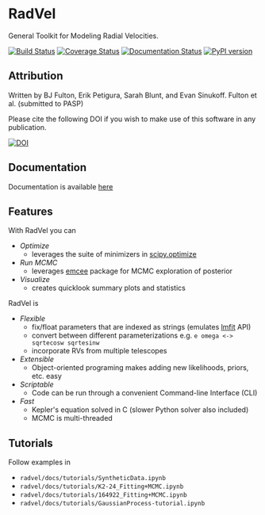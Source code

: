 
# RadVel

General Toolkit for Modeling Radial Velocities.

[![Build Status](https://travis-ci.org/California-Planet-Search/radvel.svg?branch=master)](https://travis-ci.org/California-Planet-Search/radvel)
[![Coverage Status](https://coveralls.io/repos/github/California-Planet-Search/radvel/badge.svg?branch=master)](https://coveralls.io/github/California-Planet-Search/radvel?branch=master)
[![Documentation Status](https://readthedocs.org/projects/radvel/badge/?version=latest)](http://radvel.readthedocs.io/en/latest/?badge=latest)
[![PyPI version](https://badge.fury.io/py/radvel.svg)](https://badge.fury.io/py/radvel)

## Attribution

Written by BJ Fulton, Erik Petigura, Sarah Blunt, and Evan Sinukoff. Fulton et al. (submitted to PASP)

Please cite the following DOI if you wish to make use of this software in any publication.

[![DOI](https://zenodo.org/badge/DOI/10.5281/zenodo.580821.svg)](https://doi.org/10.5281/zenodo.580821)

## Documentation

Documentation is available [here](http://radvel.readthedocs.io/)

## Features


With RadVel you can


- *Optimize*
  - leverages the suite of minimizers in [scipy.optimize](https://docs.scipy.org/doc/scipy/reference/optimize.html)
- *Run MCMC*
  - leverages [emcee](http://dfm.io/emcee/) package for MCMC exploration of posterior
- *Visualize*
  - creates quicklook summary plots and statistics
 
RadVel is

- *Flexible*
  - fix/float parameters that are indexed as strings (emulates [lmfit](https://github.com/lmfit/lmfit-py/) API)
  - convert between different parameterizations e.g. `e omega <-> sqrtecosw sqrtesinw`
  - incorporate RVs from multiple telescopes
- *Extensible* 
  - Object-oriented programing makes adding new likelihoods, priors, etc. easy
- *Scriptable*
  - Code can be run through a convenient Command-line Interface (CLI) 
- *Fast*
   - Kepler's equation solved in C (slower Python solver also included)
   - MCMC is multi-threaded

## Tutorials 

Follow examples in

- `radvel/docs/tutorials/SyntheticData.ipynb`
- `radvel/docs/tutorials/K2-24_Fitting+MCMC.ipynb`
- `radvel/docs/tutorials/164922_Fitting+MCMC.ipynb`
- `radvel/docs/tutorials/GaussianProcess-tutorial.ipynb`
